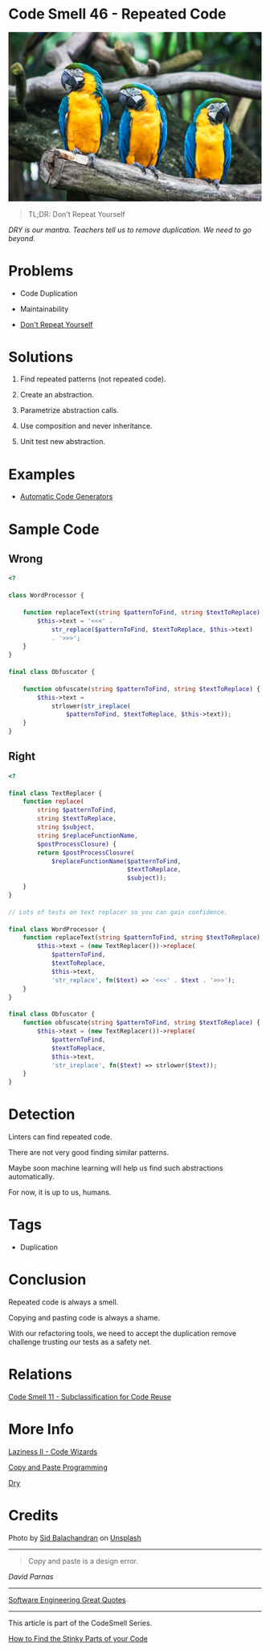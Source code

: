 # Code Smell 46 - Repeated Code

![Code Smell 46 - Repeated Code](Code%20Smell%2046%20-%20Repeated%20Code.jpg)

> TL;DR: Don't Repeat Yourself

*DRY is our mantra. Teachers tell us to remove duplication. We need to go beyond.*

# Problems

- Code Duplication

- Maintainability

- [Don't Repeat Yourself](https://en.wikipedia.org/wiki/Don%27t_repeat_yourself)

# Solutions

1. Find repeated patterns (not repeated code).

2. Create an abstraction.

3. Parametrize abstraction calls.

4. Use composition and never inheritance.

5. Unit test new abstraction.

# Examples

- [Automatic Code Generators](https://github.com/mcsee/Software-Design-Articles/tree/main/Articles/Theory/Laziness%20II%20-%20Code%20Wizards/readme.md)

# Sample Code

## Wrong

<!-- [Gist Url](https://gist.github.com/mcsee/b6df5d98efbecc9be783006d364e63f8) -->

```php
<?

class WordProcessor {

    function replaceText(string $patternToFind, string $textToReplace) {
        $this->text = '<<<' . 
            str_replace($patternToFind, $textToReplace, $this->text) 
            . '>>>';
    }
}

final class Obfuscator {

    function obfuscate(string $patternToFind, string $textToReplace) {
        $this->text = 
            strlower(str_ireplace(
                $patternToFind, $textToReplace, $this->text));
    }
}
```

## Right

<!-- [Gist Url](https://gist.github.com/mcsee/4eb63e5acfcdda39b24e3f6a73eb0bdb) -->

```php
<?

final class TextReplacer {
    function replace(
        string $patternToFind, 
        string $textToReplace, 
        string $subject, 
        string $replaceFunctionName, 
        $postProcessClosure) {
        return $postProcessClosure(
            $replaceFunctionName($patternToFind,
                                 $textToReplace,
                                 $subject));
    }
}

// Lots of tests on text replacer so you can gain confidence.

final class WordProcessor {
    function replaceText(string $patternToFind, string $textToReplace) {
        $this->text = (new TextReplacer())->replace(
            $patternToFind, 
            $textToReplace, 
            $this->text, 
            'str_replace', fn($text) => '<<<' . $text . '>>>');
    }
}

final class Obfuscator {
    function obfuscate(string $patternToFind, string $textToReplace) {
        $this->text = (new TextReplacer())->replace(
            $patternToFind, 
            $textToReplace, 
            $this->text, 
            'str_ireplace', fn($text) => strlower($text));
    }
}
```

# Detection

Linters can find repeated code. 

There are not very good finding similar patterns. 

Maybe soon machine learning will help us find such abstractions automatically. 

For now, it is up to us, humans.

# Tags

- Duplication

# Conclusion

Repeated code is always a smell. 

Copying and pasting code is always a shame.

With our refactoring tools, we need to accept the duplication remove challenge trusting our tests as a safety net.

# Relations

[Code Smell 11 - Subclassification for Code Reuse](https://github.com/mcsee/Software-Design-Articles/tree/main/Articles/Code%20Smells/Code%20Smell%2011%20-%20Subclassification%20for%20Code%20Reuse/readme.md)

# More Info

[Laziness II - Code Wizards](https://github.com/mcsee/Software-Design-Articles/tree/main/Articles/Theory/Laziness%20II%20-%20Code%20Wizards/readme.md)

[Copy and Paste Programming](https://en.wikipedia.org/wiki/Copy_and_paste_programming)

[Dry](https://deepdive.hashnode.dev/dry-dont-repeat-yourself)

# Credits

Photo by [Sid Balachandran](https://unsplash.com/@itookthose) on [Unsplash](https://unsplash.com/s/photos/parrot)

* * *

> Copy and paste is a design error. 

_David Parnas_
 
* * *
 
[Software Engineering Great Quotes](https://github.com/mcsee/Software-Design-Articles/tree/main/Articles/Quotes/Software%20Engineering%20Great%20Quotes/readme.md)

* * *

This article is part of the CodeSmell Series.

[How to Find the Stinky Parts of your Code](https://github.com/mcsee/Software-Design-Articles/tree/main/Articles/Code%20Smells/How%20to%20Find%20the%20Stinky%20parts%20of%20your%20Code/readme.md)
